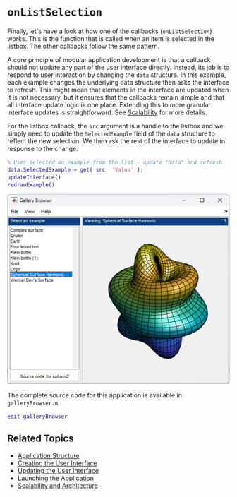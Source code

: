 # `onListSelection`

Finally, let's have a look at how one of the callbacks (`onListSelection`) works. This is the function that is called when an item is selected in the listbox. The other callbacks follow the same pattern.

A core principle of modular application development is that a callback should not update any part of the user interface directly. Instead, its job is to respond to user interaction by changing the `data` structure. In this example, each example changes the underlying data structure then asks the interface to refresh. This might mean that elements in the interface are updated when it is not necessary, but it ensures that the callbacks remain simple and that all interface update logic is one place. Extending this to more granular interface updates is straightforward. See [Scalability](Scalability.md) for more details.

For the listbox callback, the `src` argument is a handle to the listbox and we simply need to update the `SelectedExample` field of the `data` structure to reflect the new selection. We then ask the rest of the interface to update in response to the change.

```matlab
% User selected an example from the list - update "data" and refresh
data.SelectedExample = get( src, 'Value' );
updateInterface()
redrawExample() 
```
![The interface after being updated](Images/UpdateInterface01.png "The interface after being updated")

The complete source code for this application is available in `galleryBrowser.m`.

```matlab
edit galleryBrowser 
```

## Related Topics
* [Application Structure](ApplicationStructure.md)
* [Creating the User Interface](CreateInterface.md) 
* [Updating the User Interface](UpdateInterface.md)
* [Launching the Application](RunningIt.md)
* [Scalability and Architecture](Scalability.md)